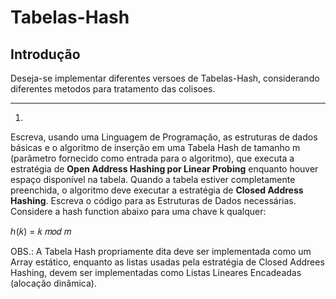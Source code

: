 # Tabelas-Hash

## Introdução
Deseja-se implementar diferentes versoes de Tabelas-Hash, considerando diferentes metodos para tratamento das colisoes.

----

1. 
Escreva, usando uma Linguagem de Programação, as estruturas de dados básicas e o algoritmo
de inserção em uma Tabela Hash de tamanho m (parâmetro fornecido como entrada para o
algoritmo), que executa a estratégia de **Open Address Hashing por Linear Probing** enquanto
houver espaço disponível na tabela. Quando a tabela estiver completamente preenchida, o
algoritmo deve executar a estratégia de **Closed Address Hashing**. Escreva o código para as
Estruturas de Dados necessárias. Considere a hash function abaixo para uma chave k
qualquer:

ℎ(𝑘) = 𝑘 𝑚𝑜𝑑 𝑚

OBS.: A Tabela Hash propriamente dita deve ser implementada como um Array estático,
enquanto as listas usadas pela estratégia de Closed Addrees Hashing, devem ser implementadas
como Listas Lineares Encadeadas (alocação dinâmica).